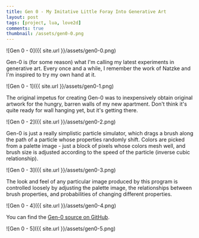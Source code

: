 ```yaml
---
title: Gen 0 - My Imitative Little Foray Into Generative Art
layout: post
tags: [project, lua, love2d]
comments: true
thumbnail: /assets/gen0-0.png
---
```


![Gen 0 - 0]({{ site.url }}/assets/gen0-0.png)

Gen-0 is (for some reason) what I'm calling my latest experiments in generative art. Every once and a while, I remember the work of Natzke and I'm inspired to try my own hand at it.

![Gen 0 - 1]({{ site.url }}/assets/gen0-1.png)

The original impetus for creating Gen-0 was to inexpensively obtain original artwork for the hungry, barren walls of my new apartment. Don't think it's quite ready for wall hanging yet, but it's getting there.

![Gen 0 - 2]({{ site.url }}/assets/gen0-2.png)

Gen-0 is just a really simplistic particle simulator, which drags a brush along the path of a particle whose properties randomly shift. Colors are picked from a palette image - just a block of pixels whose colors mesh well, and brush size is adjusted according to the speed of the particle (inverse cubic relationship).

![Gen 0 - 3]({{ site.url }}/assets/gen0-3.png)

The look and feel of any particular image produced by this program is controlled loosely by adjusting the palette image, the relationships between brush properties, and probabilities of changing different properties.

![Gen 0 - 4]({{ site.url }}/assets/gen0-4.png)

You can find the [Gen-0 source on GitHub](https://github.com/stett/gen-0).

![Gen 0 - 5]({{ site.url }}/assets/gen0-5.png)
